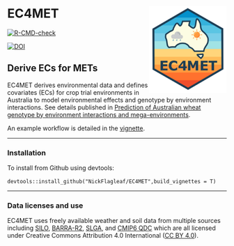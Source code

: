 # EC4MET <a href="https://nickflagleaf.github.io/EC4MET/index.html"><img src="man/figures/logo.png" align="right" height="200"/></a>

<!-- badges: start -->

[![R-CMD-check](https://github.com/NickFlagleaf/EC4MET/actions/workflows/R-CMD-check.yaml/badge.svg)](https://github.com/NickFlagleaf/EC4MET/actions/workflows/R-CMD-check.yaml)

[![DOI](https://zenodo.org/badge/938421607.svg)]([https://doi.org/10.5281/zenodo.16917228])

<!-- badges: end -->

## Derive ECs for METs

EC4MET derives environmental data and defines covariates (ECs) for crop trial environments in Australia to model environmental effects and genotype by environment interactions. See 
details published in [Prediction of Australian wheat genotype by environment interactions and mega-environments](https://doi.org/10.1007/s00122-025-05023-6).


An example workflow is detailed in the [vignette](https://nickflagleaf.github.io/EC4MET/articles/EC4MET-workflow-example.html).

------------------------------------------------------------------------

### Installation

To install from Github using devtools:

```         
devtools::install_github("NickFlagleaf/EC4MET",build_vignettes = T)
```

------------------------------------------------------------------------

### Data licenses and use

EC4MET uses freely available weather and soil data from multiple sources including [SILO](https://www.longpaddock.qld.gov.au/silo/),
[BARRA-R2](https://opus.nci.org.au/spaces/NDP/pages/264241166/BOM+BARRA2+ob53), [SLGA](https://esoil.io/TERNLandscapes/Public/Pages/SLGA/index.html),
and [CMIP6 QDC](https://doi.org/10.25919/03by-9y62) which are all licensed under Creative Commons Attribution 4.0 International ([CC BY 4.0](https://creativecommons.org/licenses/by/4.0/)).

